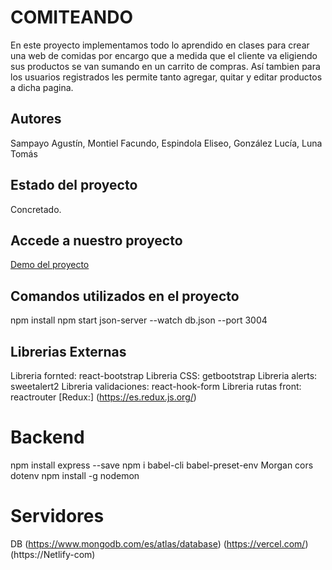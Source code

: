 # COMITEANDO
En este proyecto implementamos todo lo aprendido en clases para crear una web de comidas por encargo que a medida que el cliente va eligiendo sus productos se van sumando en un carrito de compras. Así tambien para los usuarios registrados les permite tanto agregar, quitar y editar productos a dicha pagina.

## Autores
Sampayo Agustín,
Montiel Facundo,
Espindola Eliseo,
González Lucía,
Luna Tomás

## Estado del proyecto
Concretado.

## Accede a nuestro proyecto
[Demo del proyecto](https://github.com/agustines82/ComiteandoRestaurant)

## Comandos utilizados en el proyecto
npm install
npm start
json-server --watch db.json --port 3004


## Librerias Externas
Libreria fornted: react-bootstrap
Libreria CSS: getbootstrap
Libreria alerts: sweetalert2
Libreria validaciones: react-hook-form
Libreria rutas front: reactrouter
[Redux:] (https://es.redux.js.org/)

# Backend

npm install express --save
npm i babel-cli babel-preset-env Morgan cors dotenv
npm install -g nodemon

# Servidores
DB
(https://www.mongodb.com/es/atlas/database)
(https://vercel.com/)
(https://Netlify-com)

